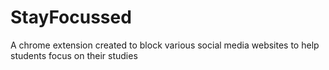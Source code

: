 # StayFocussed
 A chrome extension created to block various social media websites to help students focus on their studies

